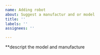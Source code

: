 ```yaml
---
name: Adding robot
about: Suggest a manufactur and or model
title: ''
labels: ''
assignees: ''

---
```


**descript the model and manufacture
